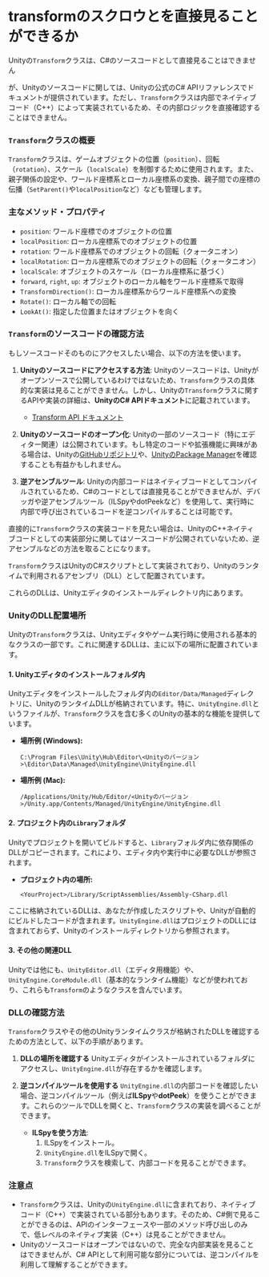 # transformのスクロウとを直接見ることができるか

Unityの`Transform`クラスは、C#のソースコードとして直接見ることはできません  

が、Unityのソースコードに関しては、Unityの公式のC# APIリファレンスでドキュメントが提供されています。ただし、`Transform`クラスは内部でネイティブコード（C++）によって実装されているため、その内部ロジックを直接確認することはできません。




### `Transform`クラスの概要
`Transform`クラスは、ゲームオブジェクトの位置（`position`）、回転（`rotation`）、スケール（`localScale`）を制御するために使用されます。また、親子関係の設定や、ワールド座標系とローカル座標系の変換、親子間での座標の伝播（`SetParent()`や`localPosition`など）なども管理します。




### 主なメソッド・プロパティ
- `position`: ワールド座標でのオブジェクトの位置
- `localPosition`: ローカル座標系でのオブジェクトの位置
- `rotation`: ワールド座標系でのオブジェクトの回転（クォータニオン）
- `localRotation`: ローカル座標系でのオブジェクトの回転（クォータニオン）
- `localScale`: オブジェクトのスケール（ローカル座標系に基づく）
- `forward`, `right`, `up`: オブジェクトのローカル軸をワールド座標系で取得
- `TransformDirection()`: ローカル座標系からワールド座標系への変換
- `Rotate()`: ローカル軸での回転
- `LookAt()`: 指定した位置またはオブジェクトを向く




### `Transform`のソースコードの確認方法
もしソースコードそのものにアクセスしたい場合、以下の方法を使います。

1. **Unityのソースコードにアクセスする方法**: Unityのソースコードは、Unityがオープンソースで公開しているわけではないため、`Transform`クラスの具体的な実装は見ることができません。しかし、Unityの`Transform`クラスに関するAPIや実装の詳細は、**UnityのC# APIドキュメント**に記載されています。
   - [Transform API ドキュメント](https://docs.unity3d.com/ScriptReference/Transform.html)



2. **Unityのソースコードのオープン化**: Unityの一部のソースコード（特にエディター関連）は公開されています。もし特定のコードや拡張機能に興味がある場合は、Unityの[GitHubリポジトリ](https://github.com/Unity-Technologies)や、[UnityのPackage Manager](https://docs.unity3d.com/Manual/PackageManager.html)を確認することも有益かもしれません。



3. **逆アセンブルツール**: Unityの内部コードはネイティブコードとしてコンパイルされているため、C#のコードとしては直接見ることができませんが、デバッガや逆アセンブルツール（ILSpyやdotPeekなど）を使用して、実行時に内部で呼び出されているコードを逆コンパイルすることは可能です。




直接的に`Transform`クラスの実装コードを見たい場合は、UnityのC++ネイティブコードとしての実装部分に関してはソースコードが公開されていないため、逆アセンブルなどの方法を取ることになります。







`Transform`クラスはUnityのC#スクリプトとして実装されており、Unityのランタイムで利用されるアセンブリ（DLL）として配置されています。

これらのDLLは、Unityエディタのインストールディレクトリ内にあります。

### UnityのDLL配置場所

Unityの`Transform`クラスは、Unityエディタやゲーム実行時に使用される基本的なクラスの一部です。これに関連するDLLは、主に以下の場所に配置されています。


#### 1. **Unityエディタのインストールフォルダ内**
   Unityエディタをインストールしたフォルダ内の`Editor/Data/Managed`ディレクトリに、UnityのランタイムDLLが格納されています。特に、`UnityEngine.dll`というファイルが、`Transform`クラスを含む多くのUnityの基本的な機能を提供しています。

   - **場所例 (Windows):**
     ```
     C:\Program Files\Unity\Hub\Editor\<Unityのバージョン>\Editor\Data\Managed\UnityEngine\UnityEngine.dll
     ```
   - **場所例 (Mac):**
     ```
     /Applications/Unity/Hub/Editor/<Unityのバージョン>/Unity.app/Contents/Managed/UnityEngine/UnityEngine.dll
     ```

#### 2. **プロジェクト内の`Library`フォルダ**
   Unityでプロジェクトを開いてビルドすると、`Library`フォルダ内に依存関係のDLLがコピーされます。これにより、エディタ内や実行中に必要なDLLが参照されます。

   - **プロジェクト内の場所:**
     ```
     <YourProject>/Library/ScriptAssemblies/Assembly-CSharp.dll
     ```
   ここに格納されているDLLは、あなたが作成したスクリプトや、Unityが自動的にビルドしたコードが含まれます。`UnityEngine.dll`はプロジェクトのDLLには含まれておらず、Unityのインストールディレクトリから参照されます。

#### 3. **その他の関連DLL**
   Unityでは他にも、`UnityEditor.dll`（エディタ用機能）や、`UnityEngine.CoreModule.dll`（基本的なランタイム機能）などが使われており、これらも`Transform`のようなクラスを含んでいます。

### DLLの確認方法
`Transform`クラスやその他のUnityランタイムクラスが格納されたDLLを確認するための方法として、以下の手順があります。

1. **DLLの場所を確認する**
   Unityエディタがインストールされているフォルダにアクセスし、`UnityEngine.dll`が存在するかを確認します。

2. **逆コンパイルツールを使用する**
   `UnityEngine.dll`の内部コードを確認したい場合、逆コンパイルツール（例えば**ILSpy**や**dotPeek**）を使うことができます。これらのツールでDLLを開くと、`Transform`クラスの実装を調べることができます。

   - **ILSpyを使う方法**:
     1. ILSpyをインストール。
     2. `UnityEngine.dll`をILSpyで開く。
     3. `Transform`クラスを検索して、内部コードを見ることができます。

### 注意点
- `Transform`クラスは、Unityの`UnityEngine.dll`に含まれており、ネイティブコード（C++）で実装されている部分もあります。そのため、C#側で見ることができるのは、APIのインターフェースや一部のメソッド呼び出しのみで、低レベルのネイティブ実装（C++）は見ることができません。
- Unityのソースコードはオープンではないので、完全な内部実装を見ることはできませんが、C# APIとして利用可能な部分については、逆コンパイルを利用して理解することができます。

